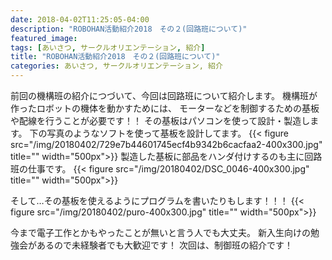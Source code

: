 ```yaml
---
date: 2018-04-02T11:25:05-04:00
description: "ROBOHAN活動紹介2018　その２(回路班について)"
featured_image: 
tags: [あいさつ, サークルオリエンテーション, 紹介]
title: "ROBOHAN活動紹介2018　その２(回路班について)"
categories: あいさつ, サークルオリエンテーション, 紹介
---
```


前回の機構班の紹介につづいて、今回は回路班について紹介します。
機構班が作ったロボットの機体を動かすためには、
モーターなどを制御するための基板や配線を行うことが必要です！！
その基板はパソコンを使って設計・製造します。 下の写真のようなソフトを使って基板を設計してます。
{{< figure src="/img/20180402/729e7b44601745ecf4b9342b6cacfaa2-400x300.jpg" title="" width="500px">}}
製造した基板に部品をハンダ付けするのも主に回路班の仕事です。
{{< figure src="/img/20180402/DSC_0046-400x300.jpg" title="" width="500px">}}
 
そして…その基板を使えるようにプログラムを書いたりもします！！！
{{< figure src="/img/20180402/puro-400x300.jpg" title="" width="500px">}}
 
今まで電子工作とかもやったことが無いと言う人でも大丈夫。
新入生向けの勉強会があるので未経験者でも大歓迎です！
次回は、制御班の紹介です！
